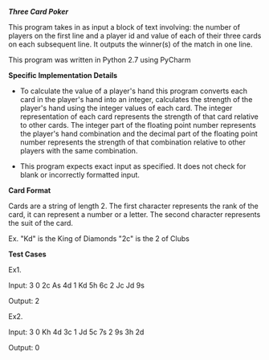 **_Three Card Poker_**

This program takes in as input a block of text involving: the number of players on the first line and a player id and value of each of their three cards on each subsequent line. It outputs the winner(s) of the match in one line.

This program was written in Python 2.7 using PyCharm

**Specific Implementation Details**

- To calculate the value of a player's hand this program converts each card in the player's hand into an integer, calculates the strength of the player's hand using the integer values of each card. The integer representation of each card represents the strength of that card relative to other cards. The integer part of the floating point number represents the player's hand combination and the decimal part of the floating point number represents the strength of that combination relative to other players with the same combination.

- This program expects exact input as specified. It does not check for blank or incorrectly formatted input.

**Card Format**

Cards are a string of length 2. The first character represents the rank of the card, it can represent a number or a letter. The second character represents the suit of the card.

Ex. "Kd" is the King of Diamonds
      "2c" is the 2 of Clubs
      
**Test Cases**

Ex1.

Input:
3
0 2c As 4d
1 Kd 5h 6c
2 Jc Jd 9s

Output:
2

Ex2.

Input:
3
0 Kh 4d 3c
1 Jd 5c 7s
2 9s 3h 2d

Output:
0
